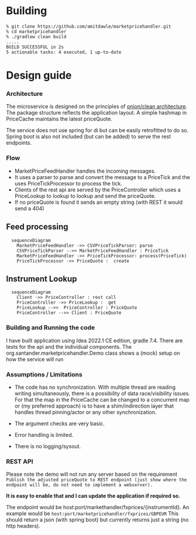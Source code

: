 # Building

```
% git clone https://github.com/amitdawle/marketpricehandler.git
% cd marketpricehandler 
% ./gradlew clean build
.....
BUILD SUCCESSFUL in 2s
5 actionable tasks: 4 executed, 1 up-to-date
```

# Design guide

### Architecture
The microservice is designed on the principles of [onion/clean architecture](https://jeffreypalermo.com/2008/07/the-onion-architecture-part-1/).
The package structure reflects the application layout. A simple hashmap in PriceCache maintains the latest priceQuote.

The service does not use spring for di but can be easily retrofitted to do so.
Spring boot is also not included (but can be added) to serve the rest endpoints.

### Flow
* MarketPriceFeedHandler handles the incoming messages.
* It uses a parser to parse and convert the message to a PriceTick and the uses PriceTickProcessor to process the tick.
* Clients of the rest api are served by the PriceController which uses a PriceLookup to lookup to lookup and send the priceQuote.
* If no priceQuote is found it sends an empty string (with REST it would send a 404)

## Feed processing

```mermaid
  sequenceDiagram
    MarketPriceFeedHandler ->> CSVPriceTickParser: parse
    CSVPriceTickParser -->> MarketPriceFeedHandler : PriceTick
    MarketPriceFeedHandler ->> PriceTickProcessor: process(PriceTick)
    PriceTickProcessor ->> PriceQuote :  create
```

## Instrument Lookup

```mermaid
  sequenceDiagram
    Client ->> PriceController : rest call
    PriceController ->> PriceLookup :  get
    PriceLookup -->>  PriceController : PriceQuote
    PriceController -->> Client : PriceQuote
```

### Building and Running the code
I have built application using Idea 2022.1 CE edition, gradle 7.4.
There are tests for the api and the individual components. The org.santander.marketpricehandler.Demo
class shows a (mock) setup on how the service will run 

### Assumptions / Limitations
* The code has no synchronization. With multiple thread are reading writing simultaneously, there is a possibility of data race/visibility issues. For that the map in the PriceCache can be changed to
a concurrent map or (my preferred approach) is to have a shim/indirection layer that handles thread pinning/actor
or any other synchronization.

* The argument checks are very basic.
  
* Error handling is limited.

* There is no logging/sysout.


### REST API
Please note the demo will not run any server based on the requirement
`
Publish the adjusted priceQuote to REST endpoint (just show where the endpoint will be, do not need to implement a webserver).
`

**It is easy to enable that and I can update the application if required so.**


The endpoint would be host:port/markethandler/fxprices/{instrumentId}. An example would be 
`
 host:port/marketpricehandler/fxprices/GBPEUR
`
This should return a json (with spring boot) but currently returns just a string (no http headers).


